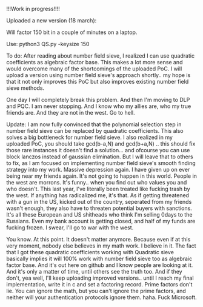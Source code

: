 !!!Work in progress!!!!

Uploaded a new version (18 march):

Will factor 150 bit in a couple of minutes on a laptop.

Use: python3 QS.py -keysize 150

To do: After reading about number field sieve, I realized I can use quadratic coefficients as algebraic factor base. This makes a lot more sense and would overcome many of the shortcomings of the uploaded PoC. I will upload a version using number field sieve's approach shortly.. my hope is that it not only improves this PoC but also improves existing number field sieve methods.

One day I will completely break this problem. And then I'm moving to DLP and PQC. I am never stopping. And I know who my allies are, who my true friends are. And they are not in the west. Go to hell.

Update: I am now fully convinced that the polynomial selection step in number field sieve can be replaced by quadratic coefficients. This also solves a big bottleneck for number field sieve. 
I also realized in my uploaded PoC, you should take gcd(b-a,N) and gcd(b+a,N) .. this should fix those rare instances it doesn't find a solution... and ofcourse you can use block lanczos instead of gaussian elimination. 
But I will leave that to others to fix, as I am focused on implementing number field sieve's smooth finding strategy into my work. 
Massive depression again. I have given up on ever being near my friends again. It's not going to happen in this world. People in the west are morrons. It's funny.. when you find out who values you and who doesn't. This last year, I've literally been treated like fucking trash by the west. If anything has radicalized me, it's that. As if getting threatened with a gun in the US, kicked out of the country, seperated from my friends wasn't enough, they also have to threaten potential buyers with sanctions. It's all these European and US shitheads who think I'm selling 0days to the Russians. Even my bank account is getting closed, and half of my funds are fucking frozen. I swear, I'll go to war with the west.

You know. At this point. It doesn't matter anymore. Because even if at this very moment, nobody else believes in my math work. I believe in it. The fact that I got these quadratic coefficients working with Quadratic sieve basically implies it will 100% work with number field sieve too as algebraic factor base. And it's out here on github and I know people are looking at it. And it's only a matter of time, until others see the truth too. And if they don't, yea well, I'll keep uploading improved versions.. until I reach my final implementation, write it in c and set a factoring record. Prime factors don't lie. You can ignore the math, but you can't ignore the prime factors, and neither will your authentication protocols ignore them. haha. Fuck Microsoft.
